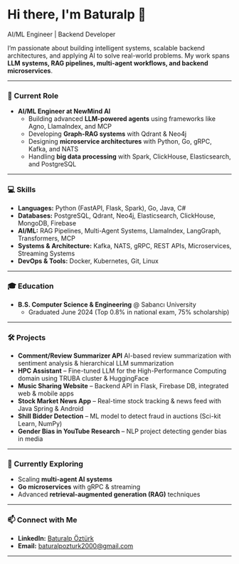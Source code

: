 # Hi there, I'm Baturalp 👋

AI/ML Engineer | Backend Developer 

I’m passionate about building intelligent systems, scalable backend architectures, and applying AI to solve real-world problems. My work spans **LLM systems, RAG pipelines, multi-agent workflows, and backend microservices**.  

---

### 🔭 Current Role
- **AI/ML Engineer at NewMind AI**  
  - Building advanced **LLM-powered agents** using frameworks like Agno, LlamaIndex, and MCP  
  - Developing **Graph-RAG systems** with Qdrant & Neo4j  
  - Designing **microservice architectures** with Python, Go, gRPC, Kafka, and NATS  
  - Handling **big data processing** with Spark, ClickHouse, Elasticsearch, and PostgreSQL  

---

### 💻 Skills
- **Languages:** Python (FastAPI, Flask, Spark), Go, Java, C#  
- **Databases:** PostgreSQL, Qdrant, Neo4j, Elasticsearch, ClickHouse, MongoDB, Firebase  
- **AI/ML:** RAG Pipelines, Multi-Agent Systems, LlamaIndex, LangGraph, Transformers, MCP  
- **Systems & Architecture:** Kafka, NATS, gRPC, REST APIs, Microservices, Streaming Systems  
- **DevOps & Tools:** Docker, Kubernetes, Git, Linux  

---

### 🎓 Education
- **B.S. Computer Science & Engineering** @ Sabancı University  
  - Graduated June 2024 (Top 0.8% in national exam, 75% scholarship)  

---

### 🛠 Projects
- **Comment/Review Summarizer API** AI-based review summarization with sentiment analysis & hierarchical LLM summarization  
- **HPC Assistant** – Fine-tuned LLM for the High-Performance Computing domain using TRUBA cluster & HuggingFace  
- **Music Sharing Website** – Backend API in Flask, Firebase DB, integrated web & mobile apps  
- **Stock Market News App** – Real-time stock tracking & news feed with Java Spring & Android  
- **Shill Bidder Detection** – ML model to detect fraud in auctions (Sci-kit Learn, NumPy)  
- **Gender Bias in YouTube Research** – NLP project detecting gender bias in media  

---

### 🌱 Currently Exploring
- Scaling **multi-agent AI systems**  
- **Go microservices** with gRPC & streaming  
- Advanced **retrieval-augmented generation (RAG)** techniques  

---

### 📫 Connect with Me
- **LinkedIn:** [Baturalp Öztürk](https://www.linkedin.com/in/baturalp-ozturk/)  
- **Email:** baturalpozturk2000@gmail.com  

---

